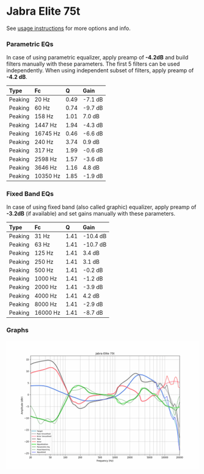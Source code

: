 # Jabra Elite 75t
See [usage instructions](https://github.com/jaakkopasanen/AutoEq#usage) for more options and info.

### Parametric EQs
In case of using parametric equalizer, apply preamp of **-4.2dB** and build filters manually
with these parameters. The first 5 filters can be used independently.
When using independent subset of filters, apply preamp of **-4.2 dB**.

| Type    | Fc       |    Q | Gain    |
|:--------|:---------|:-----|:--------|
| Peaking | 20 Hz    | 0.49 | -7.1 dB |
| Peaking | 60 Hz    | 0.74 | -9.7 dB |
| Peaking | 158 Hz   | 1.01 | 7.0 dB  |
| Peaking | 1447 Hz  | 1.94 | -4.3 dB |
| Peaking | 16745 Hz | 0.46 | -6.6 dB |
| Peaking | 240 Hz   | 3.74 | 0.9 dB  |
| Peaking | 317 Hz   | 1.99 | -0.6 dB |
| Peaking | 2598 Hz  | 1.57 | -3.6 dB |
| Peaking | 3646 Hz  | 1.16 | 4.8 dB  |
| Peaking | 10350 Hz | 1.85 | -1.9 dB |

### Fixed Band EQs
In case of using fixed band (also called graphic) equalizer, apply preamp of **-3.2dB**
(if available) and set gains manually with these parameters.

| Type    | Fc       |    Q | Gain     |
|:--------|:---------|:-----|:---------|
| Peaking | 31 Hz    | 1.41 | -10.4 dB |
| Peaking | 63 Hz    | 1.41 | -10.7 dB |
| Peaking | 125 Hz   | 1.41 | 3.4 dB   |
| Peaking | 250 Hz   | 1.41 | 3.1 dB   |
| Peaking | 500 Hz   | 1.41 | -0.2 dB  |
| Peaking | 1000 Hz  | 1.41 | -1.2 dB  |
| Peaking | 2000 Hz  | 1.41 | -3.9 dB  |
| Peaking | 4000 Hz  | 1.41 | 4.2 dB   |
| Peaking | 8000 Hz  | 1.41 | -2.9 dB  |
| Peaking | 16000 Hz | 1.41 | -8.7 dB  |

### Graphs
![](./Jabra%20Elite%2075t.png)